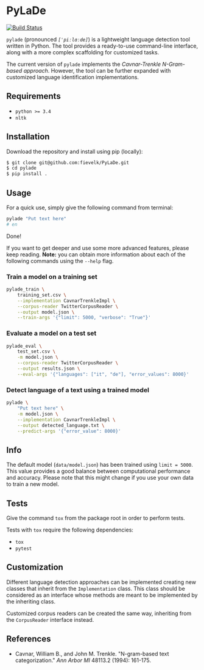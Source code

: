 # PyLaDe

[![Build Status](https://travis-ci.org/fievelk/PyLaDe.svg?branch=master)](https://travis-ci.org/fievelk/PyLaDe)

`pylade` (pronounced *`[ˈpiːlɑːde]`*) is a lightweight language detection tool written in Python. The tool provides a ready-to-use command-line interface, along with a more complex scaffolding for customized tasks.

The current version of `pylade` implements the *Cavnar-Trenkle N-Gram-based approach*. However, the tool can be further expanded with customized language identification implementations.

## Requirements

- `python >= 3.4`
- `nltk`

## Installation

Download the repository and install using pip (locally):

```bash
$ git clone git@github.com:fievelk/PyLaDe.git
$ cd pylade
$ pip install .
```

## Usage

For a quick use, simply give the following command from terminal:

```bash
pylade "Put text here"
# en
```
Done!

If you want to get deeper and use some more advanced features, please keep reading. **Note:** you can obtain more information about each of the following commands using the `--help` flag.

### Train a model on a training set

```bash
pylade_train \
    training_set.csv \
    --implementation CavnarTrenkleImpl \
    --corpus-reader TwitterCorpusReader \
    --output model.json \
    --train-args '{"limit": 5000, "verbose": "True"}'
```

### Evaluate a model on a test set

```bash
pylade_eval \
    test_set.csv \
    -m model.json \
    --corpus-reader TwitterCorpusReader \
    --output results.json \
    --eval-args '{"languages": ["it", "de"], "error_values": 8000}'
```

### Detect language of a text using a trained model

```bash
pylade \
    "Put text here" \
    -m model.json \
    --implementation CavnarTrenkleImpl \
    --output detected_language.txt \
    --predict-args '{"error_value": 8000}'
```

## Info

The default model (`data/model.json`) has been trained using `limit = 5000`. This value provides a good balance between computational performance and accuracy. Please note that this might change if you use your own data to train a new model.

## Tests

Give the command `tox` from the package root in order to perform tests.

Tests with `tox` require the following dependencies:

- `tox`
- `pytest`

## Customization

Different language detection approaches can be implemented creating new classes that inherit from the `Implementation` class. This class should be considered as an interface whose methods are meant to be implemented by the inheriting class.

Customized corpus readers can be created the same way, inheriting from the `CorpusReader` interface instead.

## References

- Cavnar, William B., and John M. Trenkle. "N-gram-based text categorization." *Ann Arbor MI* 48113.2 (1994): 161-175.
